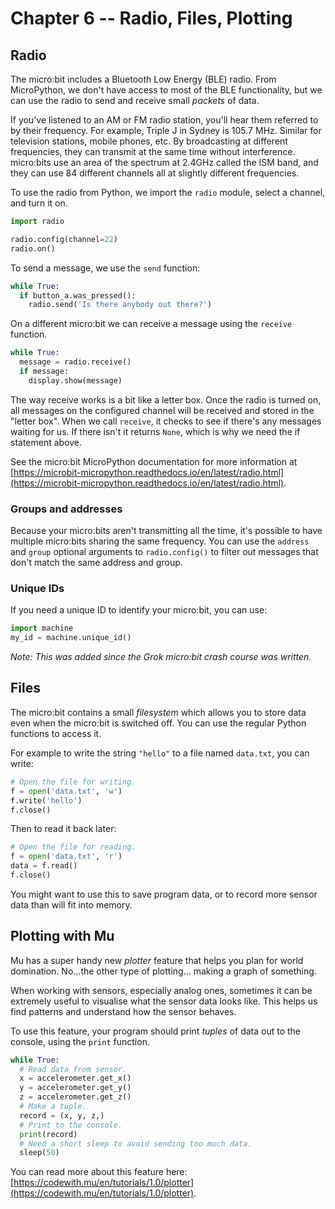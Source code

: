 # Chapter 6 -- Radio, Files, Plotting

## Radio

The micro:bit includes a Bluetooth Low Energy (BLE) radio. From MicroPython, we don't have access to most of the BLE functionality, but we can use the radio to send and receive small *packets* of data.

If you've listened to an AM or FM radio station, you'll hear them referred to by their frequency. For example, Triple J in Sydney is 105.7 MHz. Similar for television stations, mobile phones, etc. By broadcasting at different frequencies, they can transmit at the same time without interference. micro:bits use an area of the spectrum at 2.4GHz called the ISM band, and they can use 84 different channels all at slightly different frequencies.

To use the radio from Python, we import the `radio` module, select a channel, and turn it on.

```python
import radio

radio.config(channel=22)
radio.on()
```

To send a message, we use the `send` function:

```python
while True:
  if button_a.was_pressed():
    radio.send('Is there anybody out there?')
```

On a different micro:bit we can receive a message using the `receive` function.

```python
while True:
  message = radio.receive()
  if message:
    display.show(message)
```

The way receive works is a bit like a letter box. Once the radio is turned on, all messages on the configured channel will be received and stored in the "letter box". When we call `receive`, it checks to see if there's any messages waiting for us. If there isn't it returns `None`, which is why we need the if statement above.

See the micro:bit MicroPython documentation for more information at [https://microbit-micropython.readthedocs.io/en/latest/radio.html](https://microbit-micropython.readthedocs.io/en/latest/radio.html).

### Groups and addresses

Because your micro:bits aren't transmitting all the time, it's possible to have multiple micro:bits sharing the same frequency. You can use the `address` and `group` optional arguments to `radio.config()` to filter out messages that don't match the same address and group.

### Unique IDs

If you need a unique ID to identify your micro:bit, you can use:

```python
import machine
my_id = machine.unique_id()
```

*Note: This was added since the Grok micro:bit crash course was written.*

## Files

The micro:bit contains a small *filesystem* which allows you to store data even when the micro:bit is switched off. You can use the regular Python functions to access it.

For example to write the string `"hello"` to a file named `data.txt`, you can write:

```python
# Open the file for writing.
f = open('data.txt', 'w')
f.write('hello')
f.close()
```

Then to read it back later:

```python
# Open the file for reading.
f = open('data.txt', 'r')
data = f.read()
f.close()
```

You might want to use this to save program data, or to record more sensor data than will fit into memory.

## Plotting with Mu

Mu has a super handy new *plotter* feature that helps you plan for world domination. No...the other type of plotting... making a graph of something.

When working with sensors, especially analog ones, sometimes it can be extremely useful to visualise what the sensor data looks like. This helps us find patterns and understand how the sensor behaves.

To use this feature, your program should print *tuples* of data out to the console, using the `print` function.

```python
while True:
  # Read data from sensor.
  x = accelerometer.get_x()
  y = accelerometer.get_y()
  z = accelerometer.get_z()
  # Make a tuple.
  record = (x, y, z,)
  # Print to the console.
  print(record)
  # Need a short sleep to avoid sending too much data.
  sleep(50)
```

You can read more about this feature here: [https://codewith.mu/en/tutorials/1.0/plotter](https://codewith.mu/en/tutorials/1.0/plotter).
